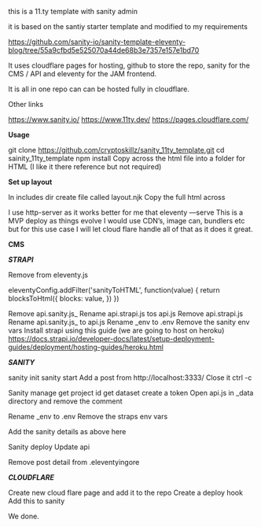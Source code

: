 this is a 11.ty template with sanity admin

it is based on the santiy starter template and modified to my requirements

https://github.com/sanity-io/sanity-template-eleventy-blog/tree/55a9cfbd5e525070a44de68b3e7357e157e1bd70

It uses cloudflare pages for hosting, github to store the repo, sanity for the CMS / API and eleventy for the JAM frontend.

It is all in one repo can can be hosted fully in cloudflare.  


Other links

https://www.sanity.io/
https://www.11ty.dev/
https://pages.cloudflare.com/


**Usage**

git clone https://github.com/cryptoskillz/sanity_11ty_template.git
cd sainity_11ty_template
npm install
Copy across the html file into a folder for HTML (I like it there reference but not required)

**Set up layout**

In includes dir create file called layout.njk
Copy the full html across


I use http-server as it works better for me that eleventy —serve
This is a MVP deploy as things evolve I would use CDN’s, image can, bundlers etc but for this use case I will let cloud flare handle all of that as it does it great.

**CMS**

***STRAPI***

Remove from eleventy.js

  eleventyConfig.addFilter('sanityToHTML', function(value) {
    return blocksToHtml({
      blocks: value,
    })
  })


Remove api.sanity.js_
Rename api.strapi.js tos api.js
Remove api.strapi.js 
Rename api.sanity.js_ to api.js
Rename _env to .env
Remove the sanity env vars
Install strapi using this guide (we are going to host on heroku) https://docs.strapi.io/developer-docs/latest/setup-deployment-guides/deployment/hosting-guides/heroku.html



***SANITY***


sanity init
sanity start
Add a post from http://localhost:3333/
Close it ctrl -c

Sanity manage 
	get project id
	get dataset 
	create a token
Open api.js in _data directory and remove the comment

Rename _env to .env
Remove the straps env vars


Add the sanity details as above here

Sanity deploy
Update api 

Remove post detail from .eleventyingore

***CLOUDFLARE***

Create new cloud flare page and add it to the repo
Create a deploy hook
Add this to sanity


We done.
